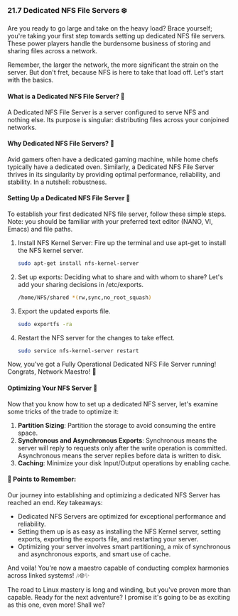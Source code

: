 ### 21.7 Dedicated NFS File Servers ❄️

Are you ready to go large and take on the heavy load? Brace yourself; you're taking your first step towards setting up dedicated NFS file servers. These power players handle the burdensome business of storing and sharing files across a network.

Remember, the larger the network, the more significant the strain on the server. But don't fret, because NFS is here to take that load off. Let's start with the basics.

#### What is a Dedicated NFS File Server? 💼

A Dedicated NFS File Server is a server configured to serve NFS and nothing else. Its purpose is singular: distributing files across your conjoined networks. 

#### Why Dedicated NFS File Servers? 🎯

Avid gamers often have a dedicated gaming machine, while home chefs typically have a dedicated oven. Similarly, a Dedicated NFS File Server thrives in its singularity by providing optimal performance, reliability, and stability. In a nutshell: robustness.

#### Setting Up a Dedicated NFS File Server 💪

To establish your first dedicated NFS file server, follow these simple steps. Note: you should be familiar with your preferred text editor (NANO, VI, Emacs) and file paths.

1. Install NFS Kernel Server: Fire up the terminal and use apt-get to install the NFS kernel server.

   ```bash
   sudo apt-get install nfs-kernel-server
   ```

2. Set up exports: Deciding what to share and with whom to share? Let's add your sharing decisions in /etc/exports.

   ```bash
   /home/NFS/shared *(rw,sync,no_root_squash)
   ```

3. Export the updated exports file.

   ```bash
   sudo exportfs -ra
   ```

4. Restart the NFS server for the changes to take effect.

   ```bash
   sudo service nfs-kernel-server restart
   ```

Now, you've got a Fully Operational Dedicated NFS File Server running! Congrats, Network Maestro! 🚀

#### Optimizing Your NFS Server 💾

Now that you know how to set up a dedicated NFS server, let's examine some tricks of the trade to optimize it:

1. **Partition Sizing**: Partition the storage to avoid consuming the entire space.
2. **Synchronous and Asynchronous Exports**: Synchronous means the server will reply to requests only after the write operation is committed. Asynchronous means the server replies before data is written to disk.
3. **Caching**: Minimize your disk Input/Output operations by enabling cache. 

#### 🧠 Points to Remember:

Our journey into establishing and optimizing a dedicated NFS Server has reached an end. Key takeaways:

- Dedicated NFS Servers are optimized for exceptional performance and reliability.
- Setting them up is as easy as installing the NFS Kernel server, setting exports, exporting the exports file, and restarting your server.
- Optimizing your server involves smart partitioning, a mix of synchronous and asynchronous exports, and smart use of cache. 

And voila! You're now a maestro capable of conducting complex harmonies across linked systems! 🎶🌐✨

The road to Linux mastery is long and winding, but you've proven more than capable. Ready for the next adventure? I promise it's going to be as exciting as this one, even more! Shall we?